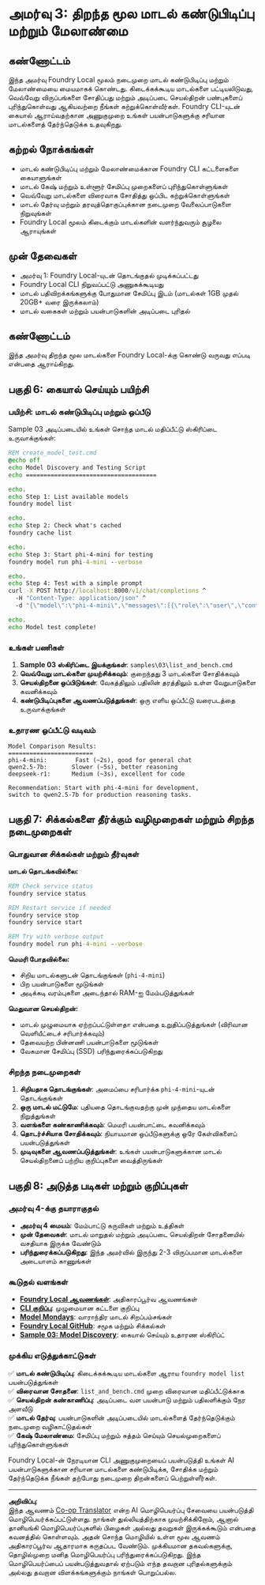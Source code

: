 <!--
CO_OP_TRANSLATOR_METADATA:
{
  "original_hash": "e3d7e45c04a9946ff6f9a3358db9ba74",
  "translation_date": "2025-10-11T12:47:36+00:00",
  "source_file": "Module08/03.OpenSourceModels.md",
  "language_code": "ta"
}
-->
# அமர்வு 3: திறந்த மூல மாடல் கண்டுபிடிப்பு மற்றும் மேலாண்மை

## கண்ணோட்டம்

இந்த அமர்வு Foundry Local மூலம் நடைமுறை மாடல் கண்டுபிடிப்பு மற்றும் மேலாண்மையை மையமாகக் கொண்டது. கிடைக்கக்கூடிய மாடல்களை பட்டியலிடுவது, வெவ்வேறு விருப்பங்களை சோதிப்பது மற்றும் அடிப்படை செயல்திறன் பண்புகளைப் புரிந்துகொள்வது ஆகியவற்றை நீங்கள் கற்றுக்கொள்வீர்கள். Foundry CLI-யுடன் கையால் ஆராய்வதற்கான அணுகுமுறை உங்கள் பயன்பாடுகளுக்கு சரியான மாடல்களைத் தேர்ந்தெடுக்க உதவுகிறது.

## கற்றல் நோக்கங்கள்

- மாடல் கண்டுபிடிப்பு மற்றும் மேலாண்மைக்கான Foundry CLI கட்டளைகளை கையாளுங்கள்
- மாடல் கேஷ் மற்றும் உள்ளூர் சேமிப்பு முறைகளைப் புரிந்துகொள்ளுங்கள்
- வெவ்வேறு மாடல்களை விரைவாக சோதித்து ஒப்பிட கற்றுக்கொள்ளுங்கள்
- மாடல் தேர்வு மற்றும் தரவுத்தொகுப்புக்கான நடைமுறை வேலைப்பாடுகளை நிறுவுங்கள்
- Foundry Local மூலம் கிடைக்கும் மாடல்களின் வளர்ந்துவரும் சூழலை ஆராயுங்கள்

## முன் தேவைகள்

- அமர்வு 1: Foundry Local-யுடன் தொடங்குதல் முடிக்கப்பட்டது
- Foundry Local CLI நிறுவப்பட்டு அணுகக்கூடியது
- மாடல் பதிவிறக்கங்களுக்கு போதுமான சேமிப்பு இடம் (மாடல்கள் 1GB முதல் 20GB+ வரை இருக்கலாம்)
- மாடல் வகைகள் மற்றும் பயன்பாடுகளின் அடிப்படை புரிதல்

## கண்ணோட்டம்

இந்த அமர்வு திறந்த மூல மாடல்களை Foundry Local-க்கு கொண்டு வருவது எப்படி என்பதை ஆராய்கிறது.

## பகுதி 6: கையால் செய்யும் பயிற்சி

### பயிற்சி: மாடல் கண்டுபிடிப்பு மற்றும் ஒப்பீடு

Sample 03 அடிப்படையில் உங்கள் சொந்த மாடல் மதிப்பீட்டு ஸ்கிரிப்டை உருவாக்குங்கள்:

```cmd
REM create_model_test.cmd
@echo off
echo Model Discovery and Testing Script
echo =====================================

echo.
echo Step 1: List available models
foundry model list

echo.
echo Step 2: Check what's cached
foundry cache list

echo.
echo Step 3: Start phi-4-mini for testing
foundry model run phi-4-mini --verbose

echo.
echo Step 4: Test with a simple prompt
curl -X POST http://localhost:8000/v1/chat/completions ^
  -H "Content-Type: application/json" ^
  -d "{\"model\":\"phi-4-mini\",\"messages\":[{\"role\":\"user\",\"content\":\"Hello, please introduce yourself.\"}],\"max_tokens\":100}"

echo.
echo Model test complete!
```


### உங்கள் பணிகள்

1. **Sample 03 ஸ்கிரிப்டை இயக்குங்கள்**: `samples\03\list_and_bench.cmd`
2. **வெவ்வேறு மாடல்களை முயற்சிக்கவும்**: குறைந்தது 3 மாடல்களை சோதிக்கவும்
3. **செயல்திறனை ஒப்பிடுங்கள்**: வேகத்திலும் பதிலின் தரத்திலும் உள்ள வேறுபாடுகளை கவனிக்கவும்
4. **கண்டுபிடிப்புகளை ஆவணப்படுத்துங்கள்**: ஒரு எளிய ஒப்பீட்டு வரைபடத்தை உருவாக்குங்கள்

### உதாரண ஒப்பீட்டு வடிவம்

```
Model Comparison Results:
========================
phi-4-mini:        Fast (~2s), good for general chat
qwen2.5-7b:       Slower (~5s), better reasoning  
deepseek-r1:      Medium (~3s), excellent for code

Recommendation: Start with phi-4-mini for development, 
switch to qwen2.5-7b for production reasoning tasks.
```


## பகுதி 7: சிக்கல்களை தீர்க்கும் வழிமுறைகள் மற்றும் சிறந்த நடைமுறைகள்

### பொதுவான சிக்கல்கள் மற்றும் தீர்வுகள்

**மாடல் தொடங்கவில்லை:**
```cmd
REM Check service status
foundry service status

REM Restart service if needed
foundry service stop
foundry service start

REM Try with verbose output
foundry model run phi-4-mini --verbose
```


**மெமரி போதவில்லை:**
- சிறிய மாடல்களுடன் தொடங்குங்கள் (`phi-4-mini`)
- பிற பயன்பாடுகளை மூடுங்கள்
- அடிக்கடி வரம்புகளை அடைந்தால் RAM-ஐ மேம்படுத்துங்கள்

**மெதுவான செயல்திறன்:**
- மாடல் முழுமையாக ஏற்றப்பட்டுள்ளதா என்பதை உறுதிப்படுத்துங்கள் (விரிவான வெளியீட்டைச் சரிபார்க்கவும்)
- தேவையற்ற பின்னணி பயன்பாடுகளை மூடுங்கள்
- வேகமான சேமிப்பு (SSD) பரிந்துரைக்கப்படுகிறது

### சிறந்த நடைமுறைகள்

1. **சிறியதாக தொடங்குங்கள்**: அமைப்பை சரிபார்க்க `phi-4-mini`-யுடன் தொடங்குங்கள்
2. **ஒரு மாடல் மட்டுமே**: புதியதை தொடங்குவதற்கு முன் முந்தைய மாடல்களை நிறுத்துங்கள்
3. **வளங்களை கண்காணிக்கவும்**: மெமரி பயன்பாட்டை கவனிக்கவும்
4. **தொடர்ச்சியாக சோதிக்கவும்**: நியாயமான ஒப்பீடுகளுக்கு ஒரே கேள்விகளைப் பயன்படுத்துங்கள்
5. **முடிவுகளை ஆவணப்படுத்துங்கள்**: உங்கள் பயன்பாடுகளுக்கான மாடல் செயல்திறனைப் பற்றிய குறிப்புகளை வைத்திருங்கள்

## பகுதி 8: அடுத்த படிகள் மற்றும் குறிப்புகள்

### அமர்வு 4-க்கு தயாராகுதல்

- **அமர்வு 4 மையம்**: மேம்பாட்டு கருவிகள் மற்றும் உத்திகள்
- **முன் தேவைகள்**: மாடல் மாறுதல் மற்றும் அடிப்படை செயல்திறன் சோதனையில் வசதியாக இருக்க வேண்டும்
- **பரிந்துரைக்கப்படுகிறது**: இந்த அமர்வில் இருந்து 2-3 விருப்பமான மாடல்களை அடையாளம் காணுங்கள்

### கூடுதல் வளங்கள்

- **[Foundry Local ஆவணங்கள்](https://learn.microsoft.com/azure/ai-foundry/foundry-local/)**: அதிகாரப்பூர்வ ஆவணங்கள்
- **[CLI குறிப்பு](https://learn.microsoft.com/azure/ai-foundry/foundry-local/reference/reference-cli)**: முழுமையான கட்டளை குறிப்பு
- **[Model Mondays](https://aka.ms/model-mondays)**: வாராந்திர மாடல் சிறப்பம்சங்கள்
- **[Foundry Local GitHub](https://github.com/microsoft/Foundry-Local)**: சமூக மற்றும் சிக்கல்கள்
- **[Sample 03: Model Discovery](samples/03/README.md)**: கையால் செய்யும் உதாரண ஸ்கிரிப்ட்

### முக்கிய எடுத்துக்காட்டுகள்

✅ **மாடல் கண்டுபிடிப்பு**: கிடைக்கக்கூடிய மாடல்களை ஆராய `foundry model list` பயன்படுத்துங்கள்  
✅ **விரைவான சோதனை**: `list_and_bench.cmd` முறை விரைவான மதிப்பீட்டுக்காக  
✅ **செயல்திறன் கண்காணிப்பு**: அடிப்படை வள பயன்பாடு மற்றும் பதிலளிக்கும் நேர அளவீடு  
✅ **மாடல் தேர்வு**: பயன்பாடுகளின் அடிப்படையில் மாடல்களைத் தேர்ந்தெடுக்கும் நடைமுறை வழிகாட்டுதல்கள்  
✅ **கேஷ் மேலாண்மை**: சேமிப்பு மற்றும் சுத்தம் செய்யும் செயல்முறைகளைப் புரிந்துகொள்ளுங்கள்  

Foundry Local-ன் நேரடியான CLI அணுகுமுறையைப் பயன்படுத்தி உங்கள் AI பயன்பாடுகளுக்கான சரியான மாடல்களை கண்டுபிடிக்க, சோதிக்க மற்றும் தேர்ந்தெடுக்க நீங்கள் தற்போது நடைமுறை திறன்களைப் பெற்றுள்ளீர்கள்.

---

**அறிவிப்பு**:  
இந்த ஆவணம் [Co-op Translator](https://github.com/Azure/co-op-translator) என்ற AI மொழிபெயர்ப்பு சேவையை பயன்படுத்தி மொழிபெயர்க்கப்பட்டுள்ளது. நாங்கள் துல்லியத்திற்காக முயற்சிக்கிறோம், ஆனால் தானியங்கி மொழிபெயர்ப்புகளில் பிழைகள் அல்லது தவறுகள் இருக்கக்கூடும் என்பதை கவனத்தில் கொள்ளவும். அதன் சொந்த மொழியில் உள்ள மூல ஆவணம் அதிகாரப்பூர்வ ஆதாரமாக கருதப்பட வேண்டும். முக்கியமான தகவல்களுக்கு, தொழில்முறை மனித மொழிபெயர்ப்பு பரிந்துரைக்கப்படுகிறது. இந்த மொழிபெயர்ப்பைப் பயன்படுத்துவதால் ஏற்படும் எந்த தவறான புரிதல்களுக்கும் அல்லது தவறான விளக்கங்களுக்கும் நாங்கள் பொறுப்பல்ல.